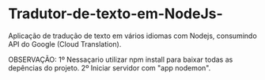 # Tradutor-de-texto-em-NodeJs-
Aplicação de tradução de texto em vários idiomas com Nodejs, consumindo API do Google (Cloud Translation).


OBSERVAÇÃO:
1º Nessaçario utilizar npm install para baixar todas as depências do projeto.
2º Iniciar servidor com "app nodemon".
